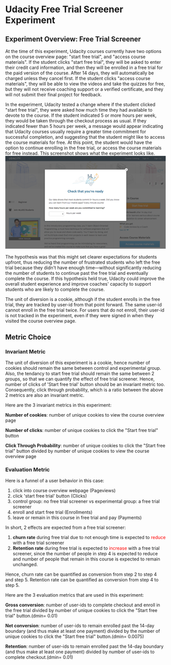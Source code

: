 # Udacity Free Trial Screener Experiment

## Experiment Overview: Free Trial Screener
At the time of this experiment, Udacity courses currently have two options on the course overview page: "start free trial", and "access course materials". If the student clicks "start free trial", they will be asked to enter their credit card information, and then they will be enrolled in a free trial for the paid version of the course. After 14 days, they will automatically be charged unless they cancel first. If the student clicks "access course materials", they will be able to view the videos and take the quizzes for free, but they will not receive coaching support or a verified certificate, and they will not submit their final project for feedback.

In the experiment, Udacity tested a change where if the student clicked "start free trial", they were asked how much time they had available to devote to the course. If the student indicated 5 or more hours per week, they would be taken through the checkout process as usual. If they indicated fewer than 5 hours per week, a message would appear indicating that Udacity courses usually require a greater time commitment for successful completion, and suggesting that the student might like to access the course materials for free. At this point, the student would have the option to continue enrolling in the free trial, or access the course materials for free instead. This screenshot shows what the experiment looks like.
![Experiment Screenshot](img/experiment_screenshot.png)

The hypothesis was that this might set clearer expectations for students upfront, thus reducing the number of frustrated students who left the free trial because they didn't have enough time—without significantly reducing the number of students to continue past the free trial and eventually complete the course. If this hypothesis held true, Udacity could improve the overall student experience and improve coaches' capacity to support students who are likely to complete the course.

The unit of diversion is a cookie, although if the student enrolls in the free trial, they are tracked by user-id from that point forward. The same user-id cannot enroll in the free trial twice. For users that do not enroll, their user-id is not tracked in the experiment, even if they were signed in when they visited the course overview page.

## Metric Choice
### Invariant Metric
The unit of diversion of this experiment is a cookie, hence number of cookies should remain the same between control and experimental group. Also, the tendancy to start free trial should remain the same between 2 groups, so that we can quantify the effect of free trial screener. Hence, number of clicks of 'Start free trial' button should be an invariant metric too. Consequently, click through probability, which is a ratio between the above 2 metrics are also an invariant metric.

Here are the 3 invariant metrics in this experiment:

**Number of cookies**: number of unique cookies to view the course overview page

**Number of clicks**: number of unique cookies to click the "Start free trial" button

**Click Through Probability**: number of unique cookies to click the "Start free trial" button divided by number of unique cookies to view the course overview page

### Evaluation Metric
Here is a funnel of a user behavior in this case:
1. click into course overview webpage (Pageviews)
2. click 'start free trial' button (Clicks)
3. control group: no free trial screener vs experimental group: a free trial screener
4. enroll and start free trial (Enrollments)
5. leave or remain in this course in free trial and pay (Payments)

In short, 2 effects are expected from a free trial screener:
1. **churn rate** during free trial due to not enough time is expected to <font color = red>reduce</font> with a free trial screener
2. **Retention rate** during free trial is expected to <font color = red>increase</font> with a free trial screener, since the number of people in step 4 is expected to reduce and number of people that remain in this course is expected to remain unchanged.

Hence, churn rate can be quantified as conversion from step 2 to step 4 and step 5. Retention rate can be quantified as conversion from step 4 to step 5.


Here are the 3 evaluation metrics that are used in this experiment:

**Gross conversion**: number of user-ids to complete checkout and enroll in the free trial divided by number of unique cookies to click the "Start free trial" button.(dmin= 0.01)

**Net conversion**: number of user-ids to remain enrolled past the 14-day boundary (and thus make at least one payment) divided by the number of unique cookies to click the "Start free trial" button.(dmin= 0.0075)

**Retention**: number of user-ids to remain enrolled past the 14-day boundary (and thus make at least one payment) divided by number of user-ids to complete checkout.(dmin= 0.01)
